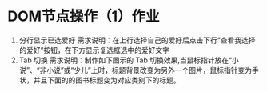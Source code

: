 # DOM节点操作（1）作业
1. 分行显示已选爱好
   需求说明：在上行选择自己的爱好后点击下行“查看我选择的爱好”按钮，在下方显示复选框选中的爱好文字
2. Tab 切换
   需求说明：制作如下图示的 Tab 切换效果,当鼠标指针放在“小说”、“非小说”或“少儿”上时，标题背景改变为另外一个图片，鼠标指针变为手状，并且下面的的图书标题变为对应类别下的标题。